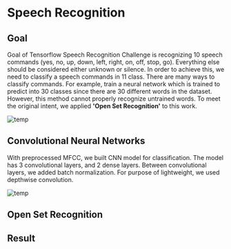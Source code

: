 # Speech Recognition

## Goal
Goal of Tensorflow Speech Recognition Challenge is recognizing 10 speech commands (yes, no, up, down, left, right, on, off, stop, go). Everything else should be considered either unknown or silence. In order to achieve this, we need to classify a speech commands in 11 class. There are many ways to classify commands. For example, train a neural network which is trained to predict into 30 classes since there are 30 different words in the dataset. However, this method cannot properly recognize untrained words. To meet the original intent, we applied __'Open Set Recognition'__ to this work.

![temp](https://user-images.githubusercontent.com/68213812/122737143-b6a64780-d2bb-11eb-8f7b-3588acfb77e1.png)

## Convolutional Neural Networks
With preprocessed MFCC, we built CNN model for classification. The model has 3 convolutional layers, and 2 dense layers. Between convolutional layers, we added batch normalization. For purpose of lightweight, we used depthwise convolution.

![temp](https://user-images.githubusercontent.com/68213812/122908116-c04caf80-d38e-11eb-8305-1a77844896ac.png)

## Open Set Recognition

## Result
